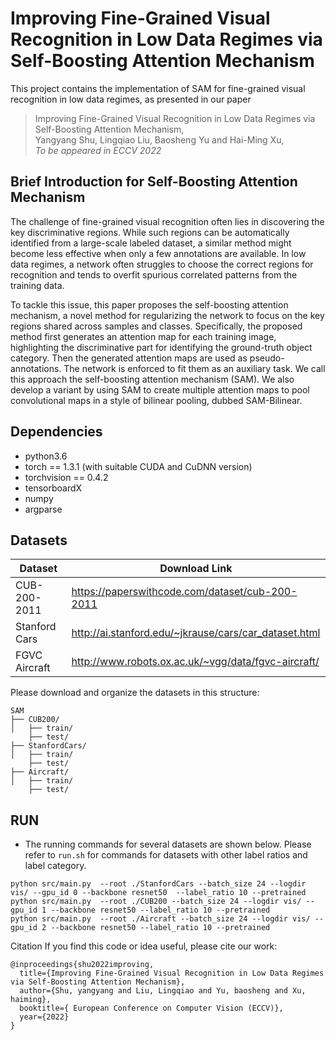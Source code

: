 # Improving Fine-Grained Visual Recognition in Low Data Regimes via Self-Boosting Attention Mechanism 

This project contains the implementation of SAM for fine-grained visual recognition in low data regimes, as presented in our paper
> Improving Fine-Grained Visual Recognition in Low Data Regimes via Self-Boosting Attention Mechanism,   
> Yangyang Shu, Lingqiao Liu, Baosheng Yu and Hai-Ming Xu,   
> *To be appeared in ECCV 2022*

## Brief Introduction for Self-Boosting Attention Mechanism 
The challenge of fine-grained visual recognition often lies in discovering the key discriminative regions. While such regions can be automatically identified from a large-scale labeled dataset, a similar method might become less effective when only a few annotations are available. In low data regimes, a network often struggles to choose the correct regions for recognition and tends to overfit spurious correlated patterns from the training data.

To tackle this issue, this paper proposes the self-boosting attention mechanism, a novel method for regularizing the network to focus on the key regions shared across samples and classes. Specifically, the proposed method first generates an attention map for each training image, highlighting the discriminative part for identifying the ground-truth object category. Then the generated attention maps are used as pseudo-annotations. The network is enforced to fit them as an auxiliary task. We call this approach the self-boosting attention mechanism (SAM). We also develop a variant by using SAM to create multiple attention maps to pool convolutional maps in a style of bilinear pooling, dubbed SAM-Bilinear.

## Dependencies
* python3.6
* torch == 1.3.1 (with suitable CUDA and CuDNN version)
* torchvision == 0.4.2
* tensorboardX
* numpy
* argparse

## Datasets
| Dataset | Download Link |
| -- | -- |
| CUB-200-2011 | https://paperswithcode.com/dataset/cub-200-2011 |
| Stanford Cars | http://ai.stanford.edu/~jkrause/cars/car_dataset.html |
| FGVC Aircraft | http://www.robots.ox.ac.uk/~vgg/data/fgvc-aircraft/ |


Please download and organize the datasets in this structure:
```
SAM
├── CUB200/
│   ├── train/ 
    ├── test/
├── StanfordCars/
│   ├── train/ 
    ├── test/
├── Aircraft/
│   ├── train/ 
    ├── test/
```

## RUN
- The running commands for several datasets are shown below. Please refer to ``run.sh`` for commands for datasets with other label ratios and label category.
```
python src/main.py  --root ./StanfordCars --batch_size 24 --logdir vis/ --gpu_id 0 --backbone resnet50  --label_ratio 10 --pretrained
python src/main.py  --root ./CUB200 --batch_size 24 --logdir vis/ --gpu_id 1 --backbone resnet50 --label_ratio 10 --pretrained
python src/main.py  --root ./Aircraft --batch_size 24 --logdir vis/ --gpu_id 2 --backbone resnet50 --label_ratio 10 --pretrained

```
Citation
If you find this code or idea useful, please cite our work:
```
@inproceedings{shu2022improving,
  title={Improving Fine-Grained Visual Recognition in Low Data Regimes via Self-Boosting Attention Mechanism},
  author={Shu, yangyang and Liu, Lingqiao and Yu, baosheng and Xu, haiming},
  booktitle={ European Conference on Computer Vision (ECCV)},
  year={2022}
}
```
